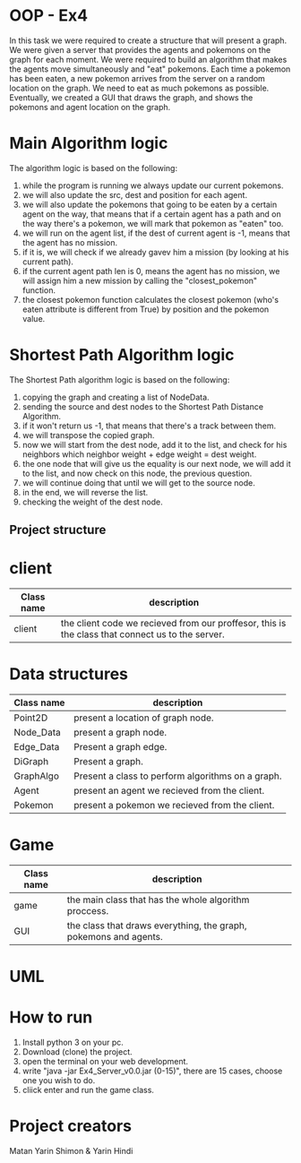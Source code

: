 # OOP - Ex4
In this task we were required to create a structure that will present a graph.
We were given a server that provides the agents and pokemons on the graph for each moment.
We were required to build an algorithm that makes the agents move simultaneously and "eat" pokemons.
Each time a pokemon has been eaten, a new pokemon arrives from the server on a random location on the graph.
We need to eat as much pokemons as possible.
Eventually, we created a GUI that draws the graph, and shows the pokemons and agent location on the graph.

# Main Algorithm logic
The algorithm logic is based on the following:
1) while the program is running we always update our current pokemons.
2) we will also update the src, dest and position for each agent.
3) we will also update the pokemons that going to be eaten by a certain agent on the way, that means that if a certain agent has a path and on the way there's a pokemon, we will mark that pokemon as "eaten" too.
4) we will run on the agent list, if the dest of current agent is -1, means that the agent has no mission.
5) if it is, we will check if we already gavev him a mission (by looking at his current path).
6) if the current agent path len is 0, means the agent has no mission, we will assign him a new mission by calling the "closest_pokemon"  function.
7) the closest pokemon function calculates the closest pokemon (who's eaten attribute is different from True) by position and the pokemon value.

# Shortest Path Algorithm logic
The Shortest Path algorithm logic is based on the following:
1) copying the graph and creating a list of NodeData.
2) sending the source and dest nodes to the Shortest Path Distance Algorithm.
2) if it won't return us -1, that means that there's a track between them.
3) we will transpose the copied graph.
4) now we will start from the dest node, add it to the list, and check for his neighbors which neighbor weight + edge weight = dest weight.
5) the one node that will give us the equality is our next node, we will add it to the list, and now check on this node, the previous question.
6) we will continue doing that until we will get to the source node.
7) in the end, we will reverse the list.
8) checking the weight of the dest node.

## Project structure
# client
Class name | description
--- | ---
client | the client code we recieved from our proffesor, this is the class that connect us to the server.

# Data structures
Class name | description
--- | ---
Point2D | present a location of graph node.
Node_Data | present a graph node.
Edge_Data | Present a graph edge.
DiGraph | Present a graph.
GraphAlgo | Present a class to perform algorithms on a graph.
Agent | present an agent we recieved from the client.
Pokemon | present a pokemon we recieved from the client.

# Game
Class name | description
--- | ---
game | the main class that has the whole algorithm proccess.
GUI | the class that draws everything, the graph, pokemons and agents.

# UML


# How to run
1. Install python 3 on your pc.
2. Download (clone) the project.
3. open the terminal on your web development.
4. write "java -jar Ex4_Server_v0.0.jar (0-15)", there are 15 cases, choose one you wish to do.
5. cliick enter and run the game class.

# Project creators
Matan Yarin Shimon & Yarin Hindi

